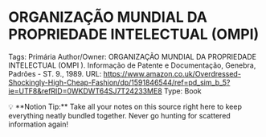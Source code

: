 # ORGANIZAÇÃO MUNDIAL DA PROPRIEDADE INTELECTUAL (OMPI)

Tags: Primária
Author/Owner: ORGANIZAÇÃO MUNDIAL DA PROPRIEDADE INTELECTUAL (OMPI
). Informação de Patente e Documentação, Genebra, Padrões - ST. 9., 1989.
URL: https://www.amazon.co.uk/Overdressed-Shockingly-High-Cheap-Fashion/dp/1591846544/ref=pd_sim_b_5?ie=UTF8&refRID=0WKDWT64SJ7T24233ME8
Type: Book

<aside>
💡 **Notion Tip:** Take all your notes on this source right here to keep everything neatly bundled together. Never go hunting for scattered information again!

</aside>
